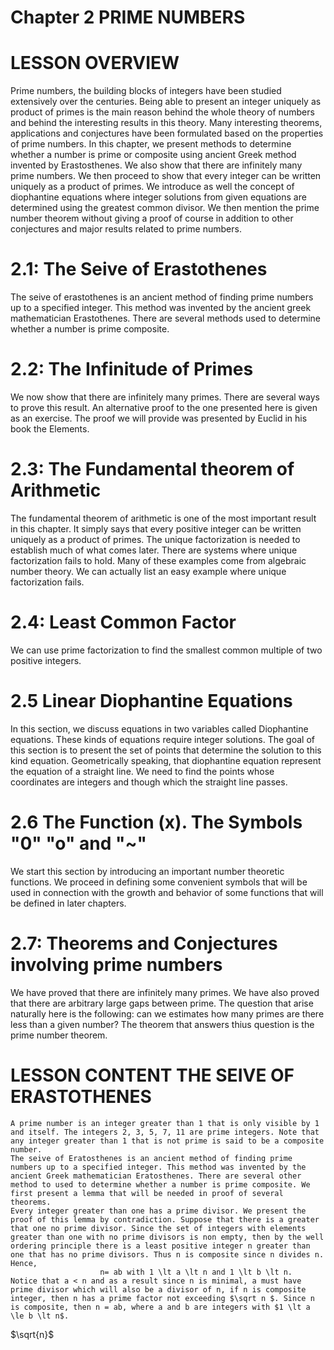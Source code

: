 # Chapter 2 PRIME NUMBERS

# LESSON OVERVIEW

  Prime numbers, the building blocks of integers have been studied extensively over the centuries. Being able to present an integer uniquely as product of primes is the main reason behind the whole theory of numbers  and behind the interesting results in this theory. Many interesting theorems, applications and conjectures have been formulated based on the properties of prime numbers. In this chapter, we present methods to determine whether a number is prime or composite using ancient Greek method invented by Erastosthenes. We also show that there are infinitely many prime numbers. We then proceed to show that every integer can be written uniquely as a product of primes. We introduce as well the concept of diophantine equations where integer solutions from given equations are determined using the greatest common divisor. We then mention the prime number theorem without giving a proof of course in addition to other conjectures and major results related to prime numbers.
  
  # 2.1: The Seive of Erastothenes
  The seive of erastothenes  is an ancient method of finding prime numbers up to a specified integer. This method was invented by the ancient greek mathematician Erastothenes. There are several methods used to determine whether a number is prime composite.
  
  # 2.2: The Infinitude of Primes
  We now show that there are infinitely many primes. There are several ways to prove this result. An alternative proof to the one presented here is given as an exercise. The proof we will provide was presented by Euclid in his book the  Elements. 

  # 2.3: The Fundamental theorem of Arithmetic
  The fundamental theorem of arithmetic is one of the most important result in this chapter. It simply says that every positive integer can be written uniquely as a product of primes. The unique factorization is needed to establish much of what comes later. There are systems where unique factorization fails to hold. Many of these examples come from algebraic number theory. We can actually list an easy example where unique factorization fails.

 # 2.4: Least Common Factor
  We can use prime factorization to find the smallest common multiple of two positive integers.

 # 2.5 Linear Diophantine Equations
  In this section, we discuss equations in two variables called Diophantine equations. These kinds of equations require integer solutions. The goal of this section is to present the set of points that determine the solution to this kind equation. Geometrically speaking, that diophantine equation represent the equation of a straight line. We need to find the points whose coordinates are integers and though which the straight line passes.

 # 2.6 The Function (x). The Symbols "0" "o" and "~"
  We start this section by introducing an important number theoretic functions. We proceed in defining some convenient symbols that will be used in connection with the growth and behavior of some functions that will be defined in later chapters.

 # 2.7: Theorems and Conjectures involving prime numbers
  We have proved that there are infinitely many primes. We have also proved that there are arbitrary large gaps between prime. The question that arise naturally here is the following: can we estimates how many primes are there less than a given number? The theorem that answers thius question is the prime number theorem.

  # LESSON CONTENT THE SEIVE OF ERASTOTHENES
    A prime number is an integer greater than 1 that is only visible by 1 and itself. The integers 2, 3, 5, 7, 11 are prime integers. Note that any integer greater than 1 that is not prime is said to be a composite number.
    The seive of Eratosthenes is an ancient method of finding prime numbers up to a specified integer. This method was invented by the ancient Greek mathematician Eratosthenes. There are several other method to used to determine whether a number is prime composite. We first present a lemma that will be needed in proof of several theorems.
    Every integer greater than one has a prime divisor. We present the proof of this lemma by contradiction. Suppose that there is a greater that one no prime divisor. Since the set of integers with elements greater than one with no prime divisors is non empty, then by the well ordering principle there is a least positive integer n greater than one that has no prime divisors. Thus n is composite since n divides n. Hence,
                        n= ab with 1 \lt a \lt n and 1 \lt b \lt n.
    Notice that a < n and as a result since n is minimal, a must have prime divisor which will also be a divisor of n, if n is composite integer, then n has a prime factor not exceeding $\sqrt n $. Since n is composite, then n = ab, where a and b are integers with $1 \lt a \le b \lt n$.                   


$\sqrt{n}$  
